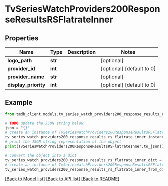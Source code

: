 # TvSeriesWatchProviders200ResponseResultsRSFlatrateInner


## Properties

Name | Type | Description | Notes
------------ | ------------- | ------------- | -------------
**logo_path** | **str** |  | [optional] 
**provider_id** | **int** |  | [optional] [default to 0]
**provider_name** | **str** |  | [optional] 
**display_priority** | **int** |  | [optional] [default to 0]

## Example

```python
from tmdb_client.models.tv_series_watch_providers200_response_results_rs_flatrate_inner import TvSeriesWatchProviders200ResponseResultsRSFlatrateInner

# TODO update the JSON string below
json = "{}"
# create an instance of TvSeriesWatchProviders200ResponseResultsRSFlatrateInner from a JSON string
tv_series_watch_providers200_response_results_rs_flatrate_inner_instance = TvSeriesWatchProviders200ResponseResultsRSFlatrateInner.from_json(json)
# print the JSON string representation of the object
print(TvSeriesWatchProviders200ResponseResultsRSFlatrateInner.to_json())

# convert the object into a dict
tv_series_watch_providers200_response_results_rs_flatrate_inner_dict = tv_series_watch_providers200_response_results_rs_flatrate_inner_instance.to_dict()
# create an instance of TvSeriesWatchProviders200ResponseResultsRSFlatrateInner from a dict
tv_series_watch_providers200_response_results_rs_flatrate_inner_from_dict = TvSeriesWatchProviders200ResponseResultsRSFlatrateInner.from_dict(tv_series_watch_providers200_response_results_rs_flatrate_inner_dict)
```
[[Back to Model list]](../README.md#documentation-for-models) [[Back to API list]](../README.md#documentation-for-api-endpoints) [[Back to README]](../README.md)


